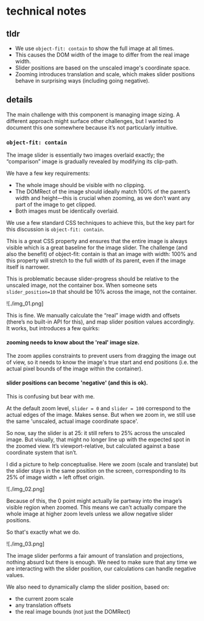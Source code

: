 # technical notes

## tldr

- We use `object-fit: contain` to show the full image at all times.
- This causes the DOM width of the image to differ from the real image width.
- Slider positions are based on the unscaled image's coordinate space.
- Zooming introduces translation and scale, which makes slider positions behave in surprising ways (including going negative).

## details

The main challenge with this component is managing image sizing. A different approach might surface other challenges, but I wanted to document this one somewhere because it’s not particularly intuitive.



### `object-fit: contain`

The image slider is essentially two images overlaid exactly; the “comparison” image is gradually revealed by modifying its clip-path.

We have a few key requirements:

- The whole image should be visible with no clipping.
- The DOMRect of the image should ideally match 100% of the parent’s width and height—this is crucial when zooming, as we don’t want any part of the image to get clipped.
- Both images must be identically overlaid.

We use a few standard CSS techniques to achieve this, but the key part for this discussion is `object-fit: contain`.

This is a great CSS property and ensures that the entire image is always visible which is a great baseline for the image slider. The challenge (and also the benefit) of object-fit: contain is that an image with width: 100% and this property will stretch to the full width of its parent, even if the image itself is narrower.

This is problematic because slider-progress should be relative to the unscaled image, not the container box. When someone sets `slider_position=10` that should be 10% across the image, not the container.

![./img_01.png]

This is fine. We manually calculate the “real” image width and offsets (there’s no built-in API for this), and map slider position values accordingly. It works, but introduces a few quirks:


#### **zooming needs to know about the 'real' image size.** 

The zoom applies constraints to prevent users from dragging the image out of view, so it needs to know the image's true start and end positions (i.e. the actual pixel bounds of the image within the container).


#### **slider positions can become 'negative' (and this is ok).** 

This is confusing but bear with me. 

At the default zoom level, `slider = 0` and `slider = 100` correspond to the actual edges of the image. Makes sense. But when we zoom in, we still use the same 'unscaled, actual image coordinate space'. 

So now, say the slider is at 25: it still refers to 25% across the unscaled image. But visually, that might no longer line up with the expected spot in the zoomed view. It’s viewport-relative, but calculated against a base coordinate system that isn’t.

I did a picture to help conceptualise. Here we zoom (scale and translate) but the slider stays in the same position on the screen, corresponding to its 25% of image width + left offset origin.

![./img_02.png]

Because of this, the 0 point might actually lie partway into the image’s visible region when zoomed. This means we can't actually compare the whole image at higher zoom levels unless we allow negative slider positions.

So that's exactly what we do.

![./img_03.png]

The image slider performs a fair amount of translation and projections, nothing absurd but there is enough. We need to make sure that any time we are interacting with the slider position, our calculations can handle negative values.

We also need to dynamically clamp the slider position, based on:

- the current zoom scale
- any translation offsets
- the real image bounds (not just the DOMRect)

